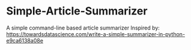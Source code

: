 # Simple-Article-Summarizer
A simple command-line based article summarizer
Inspired by: https://towardsdatascience.com/write-a-simple-summarizer-in-python-e9ca6138a08e
